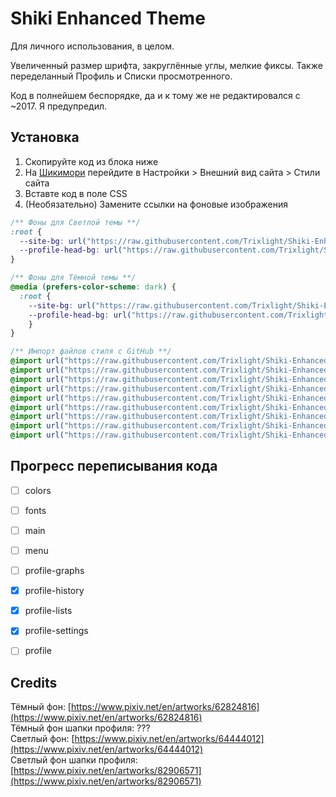 # Shiki Enhanced Theme
Для личного использования, в целом.

Увеличенный размер шрифта, закруглённые углы, мелкие фиксы. Также переделанный Профиль и Списки просмотренного.

Код в полнейшем беспорядке, да и к тому же не редактировался с ~2017. Я предупредил.

## Установка
1. Скопируйте код из блока ниже
2. На [Шикимори](https://shikimori.me) перейдите в Настройки > Внешний вид сайта > Стили сайта
3. Вставте код в поле CSS
4. (Необязательно) Замените ссылки на фоновые изображения

```css
/** Фоны для Светлой темы **/
:root {
  --site-bg: url("https://raw.githubusercontent.com/Trixlight/Shiki-Enhanced/main/resources/LRi1Vl.png"); /* Фон сайта 1920x1080 */
  --profile-head-bg: url("https://raw.githubusercontent.com/Trixlight/Shiki-Enhanced/main/resources/BCgcCC.jpg"); /* Фон обложки профиля 1200x250 */
}

/** Фоны для Тёмной темы **/
@media (prefers-color-scheme: dark) {
  :root {
  	--site-bg: url("https://raw.githubusercontent.com/Trixlight/Shiki-Enhanced/main/resources/QtJnyX.jpg"); /* Фон сайта 1920x1080 */
  	--profile-head-bg: url("https://raw.githubusercontent.com/Trixlight/Shiki-Enhanced/main/resources/Ukcgch.jpg"); /* Фон обложки профиля 1200x250 */
	}
}

/** Импорт файлов стиля с GitHub **/
@import url("https://raw.githubusercontent.com/Trixlight/Shiki-Enhanced/main/style/colors.css");
@import url("https://raw.githubusercontent.com/Trixlight/Shiki-Enhanced/main/style/fonts.css");
@import url("https://raw.githubusercontent.com/Trixlight/Shiki-Enhanced/main/style/main.css");
@import url("https://raw.githubusercontent.com/Trixlight/Shiki-Enhanced/main/style/menu.css");
@import url("https://raw.githubusercontent.com/Trixlight/Shiki-Enhanced/main/style/profile-graphs.css");
@import url("https://raw.githubusercontent.com/Trixlight/Shiki-Enhanced/main/style/profile-history.css");
@import url("https://raw.githubusercontent.com/Trixlight/Shiki-Enhanced/main/style/profile-lists.css");
@import url("https://raw.githubusercontent.com/Trixlight/Shiki-Enhanced/main/style/profile-settings.css");
@import url("https://raw.githubusercontent.com/Trixlight/Shiki-Enhanced/main/style/profile.css");
```

## Прогресс переписывания кода
- [ ] colors  
- [ ] fonts
- [ ] main
- [ ] menu
- [ ] profile-graphs
- [x] profile-history
- [x] profile-lists
- [x] profile-settings
- [ ] profile


## Credits
Тёмный фон: [https://www.pixiv.net/en/artworks/62824816](https://www.pixiv.net/en/artworks/62824816)   
Тёмный фон шапки профиля: ???   
Светлый фон: [https://www.pixiv.net/en/artworks/64444012](https://www.pixiv.net/en/artworks/64444012)  
Светлый фон шапки профиля: [https://www.pixiv.net/en/artworks/82906571](https://www.pixiv.net/en/artworks/82906571)
